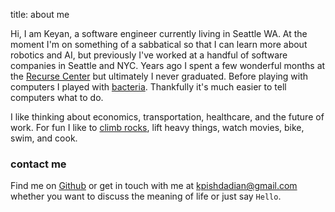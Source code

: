 title: about me

Hi, I am Keyan, a software engineer currently living in Seattle WA. At the moment I'm on something of a sabbatical so that I can learn more about robotics and AI, but previously I've worked at a handful of software companies in Seattle and NYC. Years ago I spent a few wonderful months at the [Recurse Center][rc] but ultimately I never graduated. Before playing with computers I played with [bacteria][molmicro]. Thankfully it's much easier to tell computers what to do.

I like thinking about economics, transportation, healthcare, and the future of work. For fun I like to [climb rocks][rocks], lift heavy things, watch movies, bike, swim, and cook.

### contact me

Find me on [Github][github] or get in touch with me at <kpishdadian@gmail.com> whether you want to discuss the meaning of life or just say `Hello`.

[molmicro]: http://onlinelibrary.wiley.com/doi/10.1111/mmi.12856/abstract
[rc]: https://www.recurse.com
[github]: https://github.com/keyan
[rocks]: https://photos.app.goo.gl/ZUyZxC6YfXcDdBEb6
